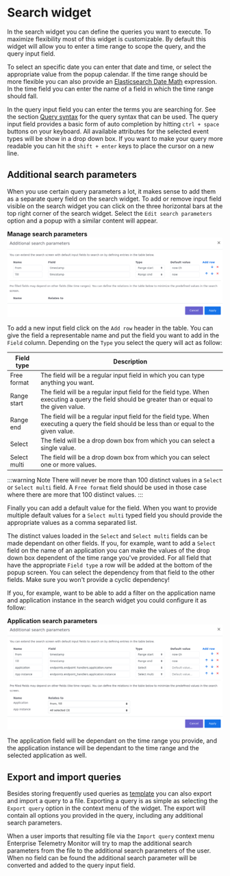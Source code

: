 # Search widget
In the search widget you can define the queries you want to execute. To maximize flexibility most of this widget is customizable.
By default this widget will allow you to enter a time range to scope the query, and the query input field. 

To select an specific date you can enter that date and time, or select the appropriate value from the popup calendar. If the time range should be more flexible
you can also provide an [Elasticsearch Date Math](https://www.elastic.co/guide/en/elasticsearch/reference/7.x/common-options.html#date-math) expression. In the time field you can enter
the name of a field in which the time range should fall.

In the query input field you can enter the terms you are searching for. See the section [Query syntax](query-syntax.md) for the query syntax that can be used. The query input field 
provides a basic form of auto completion by hitting `ctrl + space` buttons on your keyboard. All available attributes for the selected event types will be show in a drop down box.
If you want to make your query more readable you can hit the `shift + enter` keys to place the cursor on a new line.

## Additional search parameters
When you use certain query parameters a lot, it makes sense to add them as a separate query field on the search widget. To add or remove input field visible on the search 
widget you can click on the three horizontal bars at the top right corner of the search widget. Select the `Edit search parameters` option and a popup with a similar content
will appear.

**Manage search parameters**
!["Search parameters"](../assets/images/etm-manage-search-parameters.png)

To add a new input field click on the `Add row` header in the table. You can give the field a representable name and put the field you want to add in the `Field` column.
Depending on the `Type` you select the query will act as follow:

Field type | Description
--- | ---
Free format | The field will be a regular input field in which you can type anything you want. 
Range start | The field will be a regular input field for the field type. When executing a query the field should be greater than or equal to the given value.
Range end | The field will be a regular input field for the field type. When executing a query the field should be less than or equal to the given value.
Select | The field will be a drop down box from which you can select a single value.
Select multi | The field will be a drop down box from which you can select one or more values.

:::warning Note
There will never be more than 100 distinct values in a `Select` or `Select multi` field. A `Free format` field should be used in those case where there are 
more that 100 distinct values.
:::

Finally you can add a default value for the field. When you want to provide multiple default values for a `Select multi` typed field you should provide the appropriate values as a comma separated list. 

The distinct values loaded in the `Select` and `Select multi` fields can be made dependant on other fields. If you, for example, want to add a `Select` field on the name
of an application you can make the values of the drop down box dependent of the time range you've provided. For all field that have the appropriate `Field type` a row will
be added at the bottom of the popup screen. You can select the dependency from that field to the other fields. Make sure you won't provide a cyclic dependency!

If you, for example, want to be able to add a filter on the application name and application instance in the search widget you could configure it as follow:

**Application search parameters**
!["Application search parameters"](../assets/images/etm-manage-search-parameters-app.png)

The application field will be dependant on the time range you provide, and the application instance will be dependant to the time range and the selected application as well.

## Export and import queries
Besides storing frequently used queries as [template](search-template-widget.md) you can also export and import a query to a file. Exporting a query is as simple as selecting 
the `Export query` option in the context menu of the widget. The export will contain all options you provided in the query, including any additional search parameters. 

When a user imports that resulting file via the `Import query` context menu Enterprise Telemetry Monitor will try to map the additional search parameters from the file to
the additional search parameters of the user. When no field can be found the additional search parameter will be converted and added to the query input field. 
